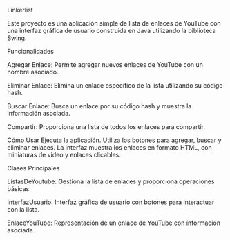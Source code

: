 Linkerlist

Este proyecto es una aplicación simple de lista de enlaces de YouTube con una interfaz gráfica de usuario construida en Java utilizando la biblioteca Swing.

Funcionalidades

Agregar Enlace: Permite agregar nuevos enlaces de YouTube con un nombre asociado.

Eliminar Enlace: Elimina un enlace específico de la lista utilizando su código hash.

Buscar Enlace: Busca un enlace por su código hash y muestra la información asociada.

Compartir: Proporciona una lista de todos los enlaces para compartir.

Cómo Usar
Ejecuta la aplicación.
Utiliza los botones para agregar, buscar y eliminar enlaces.
La interfaz muestra los enlaces en formato HTML, con miniaturas de video y enlaces clicables.

Clases Principales

ListasDeYoutube: Gestiona la lista de enlaces y proporciona operaciones básicas.

InterfazUsuario: Interfaz gráfica de usuario con botones para interactuar con la lista.

EnlaceYouTube: Representación de un enlace de YouTube con información asociada.

